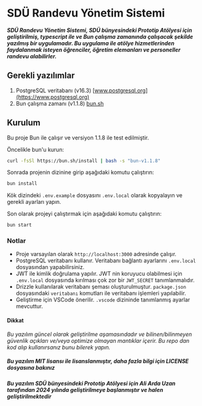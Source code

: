 # SDÜ Randevu Yönetim Sistemi

***SDÜ Randevu Yönetim Sistemi, SDÜ bünyesindeki Prototip Atölyesi için geliştirilmiş, typescript ile ve Bun çalışma zamanında çalışacak şekilde yazılmış bir uygulamadır. Bu uygulama ile atölye hizmetlerinden faydalanmak isteyen öğrenciler, öğretim elemanları ve personeller randevu alabilirler.***

## Gerekli yazılımlar

1. PostgreSQL veritabanı (v16.3) [www.postgresql.org](https://www.postgresql.org)
2. Bun çalışma zamanı (v1.1.8) [bun.sh](https://bun.sh)

## Kurulum

Bu proje Bun ile çalışır ve versiyon 1.1.8 ile test edilmiştir.

Öncelikle bun'u kurun:

```bash
curl -fsSl https://bun.sh/install | bash -s "bun-v1.1.8"
```

Sonrada projenin dizinine girip aşağıdaki komutu çalıştırın:

```bash
bun install
```

Kök dizindeki `.env.example` dosyasını `.env.local` olarak kopyalayın ve gerekli ayarları yapın.

Son olarak projeyi çalıştırmak için aşağıdaki komutu çalıştırın:

```bash
bun start
```

### Notlar

- Proje varsayılan olarak `http://localhost:3000` adresinde çalışır.
- PostgreSQL veritabanı kullanır. Veritabanı bağlantı ayarlarını `.env.local` dosyasından yapabilirsiniz.
- JWT ile kimlik doğrulama yapılır. JWT nin koruyucu olabilmesi için `.env.local` dosyasında kırılması çok zor bir `JWT_SECRET` tanımlanmalıdır.
- Drizzle kullanılarak veritabanı şeması oluşturulmuştur. `package.json` dosyasındaki `veritabanı` komutları ile veritabanı işlemleri yapılabilir.
- Geliştirme için VSCode önerilir. `.vscode` dizininde tanımlanmış ayarlar mevcuttur.

#### Dikkat

*Bu yazılım güncel olarak geliştirilme aşamasındadır ve bilinen/bilinmeyen güvenlik açıkları ve/veya optimize olmayan mantıklar içerir. Bu repo dan kod alıp kullanırsanız bunu bilerek yapın.*

##### Bu yazılım MIT lisansı ile lisanslanmıştır, daha fazla bilgi için LICENSE dosyasına bakınız

##### Bu yazılım SDÜ bünyesindeki Prototip Atölyesi için Ali Arda Uzan tarafından 2024 yılında geliştirilmeye başlanmıştır ve halen geliştirilmektedir
